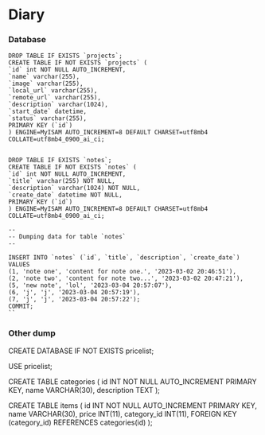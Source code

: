 # Diary

### Database
````
DROP TABLE IF EXISTS `projects`;
CREATE TABLE IF NOT EXISTS `projects` (
`id` int NOT NULL AUTO_INCREMENT,
`name` varchar(255),
`image` varchar(255),
`local_url` varchar(255),
`remote_url` varchar(255),
`description` varchar(1024),
`start_date` datetime,
`status` varchar(255),
PRIMARY KEY (`id`)
) ENGINE=MyISAM AUTO_INCREMENT=8 DEFAULT CHARSET=utf8mb4 COLLATE=utf8mb4_0900_ai_ci;


DROP TABLE IF EXISTS `notes`;
CREATE TABLE IF NOT EXISTS `notes` (
`id` int NOT NULL AUTO_INCREMENT,
`title` varchar(255) NOT NULL,
`description` varchar(1024) NOT NULL,
`create_date` datetime NOT NULL,
PRIMARY KEY (`id`)
) ENGINE=MyISAM AUTO_INCREMENT=8 DEFAULT CHARSET=utf8mb4 COLLATE=utf8mb4_0900_ai_ci;

--
-- Dumping data for table `notes`
--

INSERT INTO `notes` (`id`, `title`, `description`, `create_date`) VALUES
(1, 'note one', 'content for note one.', '2023-03-02 20:46:51'),
(2, 'note two', 'content for note two...', '2023-03-02 20:47:21'),
(5, 'new note', 'lol', '2023-03-04 20:57:07'),
(6, 'j', 'j', '2023-03-04 20:57:19'),
(7, 'j', 'j', '2023-03-04 20:57:22');
COMMIT;
``

````


### Other dump
CREATE DATABASE IF NOT EXISTS pricelist;

USE pricelist;

CREATE TABLE categories (
id INT NOT NULL AUTO_INCREMENT PRIMARY KEY,
name VARCHAR(30),
description TEXT
);

CREATE TABLE items (
id INT NOT NULL AUTO_INCREMENT PRIMARY KEY,
name VARCHAR(30),
price INT(11),
category_id INT(11),
FOREIGN KEY (category_id) REFERENCES categories(id)
);